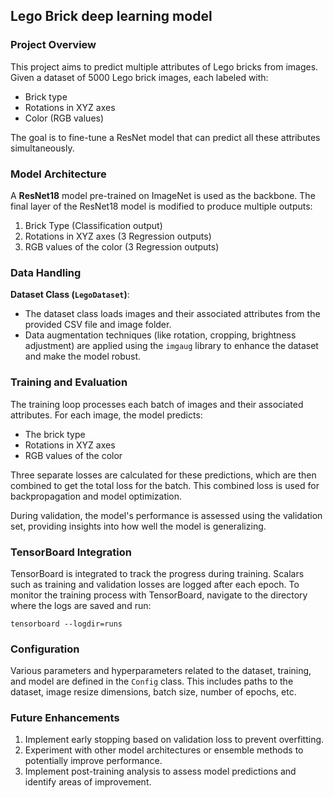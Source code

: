 
## Lego Brick deep learning model

### Project Overview

This project aims to predict multiple attributes of Lego bricks from images. Given a dataset of 5000 Lego brick images, each labeled with:

- Brick type
- Rotations in XYZ axes
- Color (RGB values)

The goal is to fine-tune a ResNet model that can predict all these attributes simultaneously.

### Model Architecture

A **ResNet18** model pre-trained on ImageNet is used as the backbone. The final layer of the ResNet18 model is modified to produce multiple outputs:

1. Brick Type (Classification output)
2. Rotations in XYZ axes (3 Regression outputs)
3. RGB values of the color (3 Regression outputs)

### Data Handling

**Dataset Class (`LegoDataset`)**:
- The dataset class loads images and their associated attributes from the provided CSV file and image folder.
- Data augmentation techniques (like rotation, cropping, brightness adjustment) are applied using the `imgaug` library to enhance the dataset and make the model robust.

### Training and Evaluation

The training loop processes each batch of images and their associated attributes. For each image, the model predicts:

- The brick type
- Rotations in XYZ axes
- RGB values of the color

Three separate losses are calculated for these predictions, which are then combined to get the total loss for the batch. This combined loss is used for backpropagation and model optimization.

During validation, the model's performance is assessed using the validation set, providing insights into how well the model is generalizing.

### TensorBoard Integration

TensorBoard is integrated to track the progress during training. Scalars such as training and validation losses are logged after each epoch. To monitor the training process with TensorBoard, navigate to the directory where the logs are saved and run:

```
tensorboard --logdir=runs
```

### Configuration

Various parameters and hyperparameters related to the dataset, training, and model are defined in the `Config` class. This includes paths to the dataset, image resize dimensions, batch size, number of epochs, etc.

### Future Enhancements

1. Implement early stopping based on validation loss to prevent overfitting.
2. Experiment with other model architectures or ensemble methods to potentially improve performance.
3. Implement post-training analysis to assess model predictions and identify areas of improvement.
